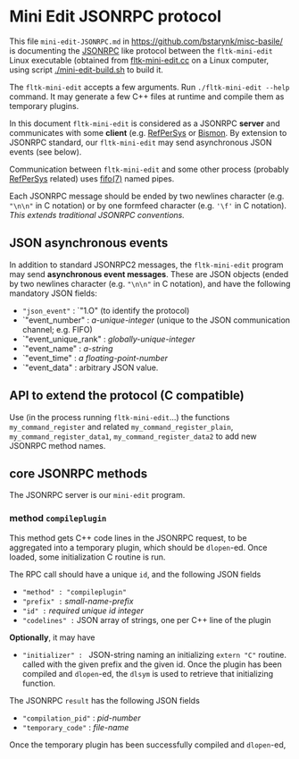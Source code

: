 # Mini Edit JSONRPC protocol

This file `mini-edit-JSONRPC.md` in
https://github.com/bstarynk/misc-basile/ is documenting the
[JSONRPC](https://www.jsonrpc.org/specification) like protocol between
the `fltk-mini-edit` Linux executable (obtained from
[fltk-mini-edit.cc](https://github.com/bstarynk/misc-basile/blob/master/fltk-mini-edit.cc)
on a Linux computer, using script
[./mini-edit-build.sh](https://github.com/bstarynk/misc-basile/blob/master/mini-edit-build.sh)
to build it.

The `fltk-mini-edit` accepts a few arguments. Run `./fltk-mini-edit
--help` command. It may generate a few C++ files at runtime and
compile them as temporary plugins.

In this document `fltk-mini-edit` is considered as a JSONRPC
**server** and communicates with some **client**
(e.g. [RefPerSys](http://refpersys.org/) or
[Bismon](https://github.com/bstarynk/bismon/). By extension to JSONRPC
standard, our `fltk-mini-edit` may send asynchronous JSON events (see
below).

Communication between `fltk-mini-edit` and some other process
(probably [RefPerSys](http://refpersys.org/) related) uses
[fifo(7)](https://man7.org/linux/man-pages/man7/fifo.7.html) named
pipes.

Each JSONRPC message should be ended by two newlines character
(e.g. `"\n\n"` in C notation) or by one formfeed character
(e.g. `'\f'` in C notation). *This extends traditional JSONRPC conventions.*


## JSON asynchronous events

In addition to standard JSONRPC2 messages, the `fltk-mini-edit`
program may send **asynchronous event messages**. These are JSON
objects (ended by two newlines character (e.g. `"\n\n"` in C notation), and have the following mandatory JSON fields:

* `"json_event"` : `"1.O"      (to identify the protocol)
* `"event_number" : *a-unique-integer* (unique to the JSON communication channel; e.g. FIFO)
* `"event_unique_rank" : *globally-unique-integer*
* `"event_name" : *a-string*
* `"event_time" : *a floating-point-number*
* `"event_data" : arbitrary JSON value.

## API to extend the protocol (C compatible)

Use (in the process running `fltk-mini-edit`...) the functions
`my_command_register` and related `my_command_register_plain`,
`my_command_register_data1`, `my_command_register_data2` to add new
JSONRPC method names.

## core JSONRPC methods

The JSONRPC server is our `mini-edit` program.

### method `compileplugin`

This method gets C++ code lines in the JSONRPC request, to be
aggregated into a temporary plugin, which should be `dlopen`-ed. Once
loaded, some initialization C routine is run.

The RPC call should have a unique `id`, and the following JSON fields

* `"method" : "compileplugin"`
* `"prefix" :` *small-name-prefix*
* `"id" :` *required unique id integer*
* `"codelines" :` JSON array of strings, one per C++ line of the plugin

**Optionally**, it may have

* `"initializer" : ` JSON-string naming an initializing `extern "C"`
  routine. called with the given prefix and the given id. Once the
  plugin has been compiled and `dlopen`-ed, the `dlsym` is used to
  retrieve that initializing function.

The JSONRPC `result` has the following JSON fields

* `"compilation_pid"` : *pid-number*
* `"temporary_code"` : *file-name*

Once the temporary plugin has been successfully compiled and `dlopen`-ed, 